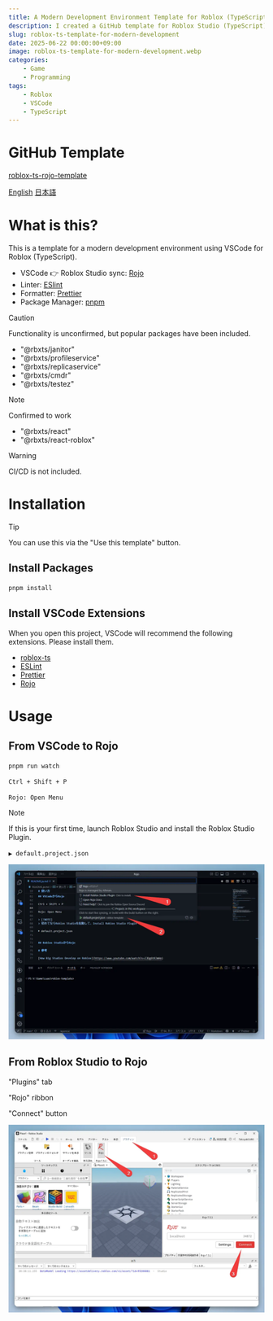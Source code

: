 ```yaml
---
title: A Modern Development Environment Template for Roblox (TypeScript) and VSCode
description: I created a GitHub template for Roblox Studio (TypeScript) and VSCode that includes the ESLint linter, Prettier formatter, and pnpm package manager.
slug: roblox-ts-template-for-modern-development
date: 2025-06-22 00:00:00+09:00
image: roblox-ts-template-for-modern-development.webp
categories:
    - Game
    - Programming
tags:
    - Roblox
    - VSCode
    - TypeScript
---
```


# GitHub Template

[roblox-ts-rojo-template](https://github.com/takoyakisoft/roblox-ts-rojo-template)

[English](README.md) [日本語](README.ja.md)

# What is this?

This is a template for a modern development environment using VSCode for Roblox (TypeScript).

- VSCode 👉 Roblox Studio sync: [Rojo](https://github.com/rojo-rbx/rojo)
- Linter: [ESlint](https://github.com/eslint/eslint)
- Formatter: [Prettier](https://github.com/prettier/prettier)
- Package Manager: [pnpm](https://github.com/pnpm/pnpm)

> [!CAUTION]
> Functionality is unconfirmed, but popular packages have been included.

- "@rbxts/janitor"
- "@rbxts/profileservice"
- "@rbxts/replicaservice"
- "@rbxts/cmdr"
- "@rbxts/testez"

> [!NOTE]
> Confirmed to work

- "@rbxts/react"
- "@rbxts/react-roblox"

> [!WARNING]
> CI/CD is not included.

# Installation

> [!TIP]
> You can use this via the "Use this template" button.

## Install Packages

```bash
pnpm install
```

## Install VSCode Extensions

When you open this project, VSCode will recommend the following extensions. Please install them.

- [roblox-ts](https://marketplace.visualstudio.com/items?itemName=Roblox-TS.vscode-roblox-ts)
- [ESLint](https://marketplace.visualstudio.com/items?itemName=dbaeumer.vscode-eslint)
- [Prettier](https://marketplace.visualstudio.com/items?itemName=esbenp.prettier-vscode)
- [Rojo](https://marketplace.visualstudio.com/items?itemName=evaera.vscode-rojo)

# Usage

## From VSCode to Rojo

```bash
pnpm run watch
```

`Ctrl + Shift + P`

`Rojo: Open Menu`

> [!NOTE]
> If this is your first time, launch Roblox Studio and install the Roblox Studio Plugin.

`▶ default.project.json`

![How to start Rojo from VSCode](Code_m5RjRhSECe.webp)

## From Roblox Studio to Rojo

"Plugins" tab

"Rojo" ribbon

"Connect" button

![How to connect Rojo from Roblox Studio](roblox-ts-template-for-modern-development.webp)